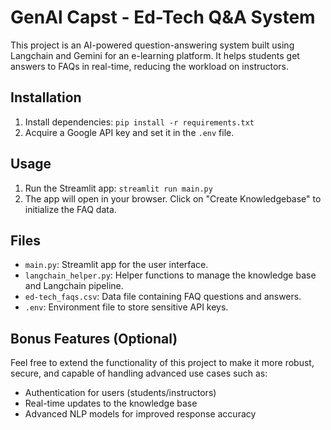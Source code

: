 # GenAl Capst - Ed-Tech Q&A System

This project is an AI-powered question-answering system built using Langchain and Gemini for an e-learning platform. It helps students get answers to FAQs in real-time, reducing the workload on instructors.

## Installation
1. Install dependencies: `pip install -r requirements.txt`
2. Acquire a Google API key and set it in the `.env` file.

## Usage
1. Run the Streamlit app: `streamlit run main.py`
2. The app will open in your browser. Click on "Create Knowledgebase" to initialize the FAQ data.

## Files
- `main.py`: Streamlit app for the user interface.
- `langchain_helper.py`: Helper functions to manage the knowledge base and Langchain pipeline.
- `ed-tech_faqs.csv`: Data file containing FAQ questions and answers.
- `.env`: Environment file to store sensitive API keys.

## Bonus Features (Optional)
Feel free to extend the functionality of this project to make it more robust, secure, and capable of handling advanced use cases such as:
- Authentication for users (students/instructors)
- Real-time updates to the knowledge base
- Advanced NLP models for improved response accuracy
